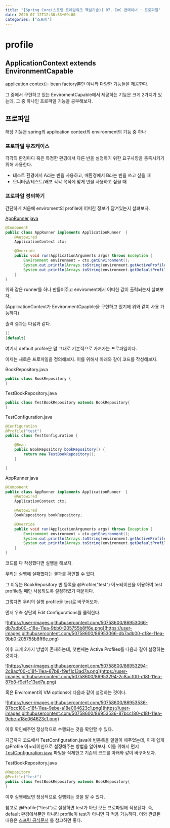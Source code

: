 ```yaml
---
title: "[Spring Core(스프링 프레임워크 핵심기술)] 07. IoC 컨테이너 : 프로파일"
date: 2020-07-12T12:30:33+09:00
categories: ["스프링"]
---
```

# profile

## ApplicationContext extends EnvironmentCapable

application context는 bean factory뿐만 아니라 다양한 기능들을 제공한다.

그 중에서 구현하고 있는 EnviromentCapable에서 제공하는 기능은 크게 2가지가 있는데, 그 중 하나인 프로파일 기능을 공부해보자.

## 프로파일

해당 기능은 spring의 application context의 environment의 기능 중 하나

### 프로파일 유즈케이스

각각의 환경마다 혹은 특정한 환경에서 다른 빈을 설정하기 위한 요구사항을 충족시키기 위해 사용한다.

- 테스트 환경에서 A라는 빈을 사용하고, 배환경에서 B라는 빈을 쓰고 싶을 때
- 모니터링/테스트/배포 각각 목적에 맞게 빈을 사용하고 싶을 때

### 프로파일 정의하기

간단하게 처음에 enviroment의 profile에 어떠한 정보가 담겨있는지 살펴보자.

[AppRunner.java](http://apprunner.java)

```java
@Component
public class AppRunner implements ApplicationRunner  {
    @Autowired
    ApplicationContext ctx;

    @Override
    public void run(ApplicationArguments args) throws Exception {
        Environment environment = ctx.getEnvironment();
        System.out.println(Arrays.toString(environment.getActiveProfiles()));
        System.out.println(Arrays.toString(environment.getDefaultProfiles()));
    }
}
```

위와 같은 runner를 하나 만들어주고 enviroment에서 어떠한 값이 출력되는지 살펴보자.

(ApplicationContext가 EnvironmentCpapble을 구현하고 있기에 위와 같이 사용 가능하다)

출력 결과는 다음과 같다.

```java
[]
[default]
```

여기서 default profile은 말 그대로 기본적으로 가져가는 프로파일이다.

이제는 새로운 프로파일을 정의해보자. 이를 위해서 아래와 같이 코드를 작성해보자.

BookRepository.java

```java
public class BookRepository {
}
```

TestBookRepository.java

```java
public class TestBookRepository extends BookRepository{
}
```

TestConfiguration.java

```java
@Configuration
@Profile("test")
public class TestConfiguration {

    @Bean
    public BookRepository bookRepository() {
        return new TestBookRepository();
    }

}
```

AppRunner.java

```java
@Component
public class AppRunner implements ApplicationRunner  {
    @Autowired
    ApplicationContext ctx;

    @Autowired
    BookRepository bookRepository;

    @Override
    public void run(ApplicationArguments args) throws Exception {
        Environment environment = ctx.getEnvironment();
        System.out.println(Arrays.toString(environment.getActiveProfiles()));
        System.out.println(Arrays.toString(environment.getDefaultProfiles()));
    }
}
```

코드를 다 작성했다면 실행을 해보자.

우리는 실행에 실패했다는 결과를 확인할 수 있다.

그 이유는 BookRepository 빈 등록을 @Profile("test") 어노테이션을 이용하여 test profile일 때만 사용되도록 설정하였기 때문이다.

그렇다면 우리의 실행 profile을 test로 바꾸어보자.

먼저 우측 상단의 Edit Configurations를 클릭한다.

![https://user-images.githubusercontent.com/50758600/86953066-db7adb00-c18e-11ea-9bb0-205755b8ff6e.png](https://user-images.githubusercontent.com/50758600/86953066-db7adb00-c18e-11ea-9bb0-205755b8ff6e.png)

이후 크게 2가지 방법이 존재하는데, 첫번째는 Active Profiles를 다음과 같이 설정하는 것이다.

![https://user-images.githubusercontent.com/50758600/86953294-2c8acf00-c18f-11ea-87b8-f9ef1c13ad7a.png](https://user-images.githubusercontent.com/50758600/86953294-2c8acf00-c18f-11ea-87b8-f9ef1c13ad7a.png)

혹은 Enviroment의 VM options에 다음과 같이 설정하는 것이다.

![https://user-images.githubusercontent.com/50758600/86953536-87bcc180-c18f-11ea-9ebe-a18e064623c1.png](https://user-images.githubusercontent.com/50758600/86953536-87bcc180-c18f-11ea-9ebe-a18e064623c1.png)

이후 확인해주면 정상적으로 수행되는 것을 확인할 수 있다.

지금까지 코드에서 TestConfiguration.java에 빈등록을 일일이 해주었는데, 이제 쉽게 @Profile 어노테이션으로 설정해주는 방법을 알아보자. 이를 위해서 먼저 [TestConfiguration.java](http://testconfiguration.java) 파일을 삭제한고 기존의 코드를 아래와 같이 바꾸어보자.

TestBookRepository.java

```java
@Repository
@Profile("test")
public class TestBookRepository extends BookRepository{
}
```

이후 실행해보면 정상적으로 실행되는 것을 알 수 있다.

참고로 @Profile("!test")로 설정하면 test가 아닌 모든 프로파일에 적용된다. 즉, default 환경에서뿐만 아니라 profile이 test가 아니면 다 적용 가능하다. 이와 관련된 내용은 [스프링 공식문서](https://docs.spring.io/spring/docs/5.2.7.RELEASE/spring-framework-reference/core.html#beans-definition-profiles-java) 를 참고하면 좋다.
